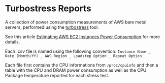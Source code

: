 # Turbostress Reports
A collection of power consumption measurements of AWS bare metal servers, performed using the [turbostress](https://github.com/teads/turbostress) tool.

See this article [Estimating AWS EC2 Instances Power Consumption](https://medium.com/teads-engineering/estimating-aws-ec2-instances-power-consumption-c9745e347959) for more details.

Each .csv file is named using the following convention:
`Instance Name _ Date (Month/YY) _ AWS Region _ Loadstep Option _ Repeat Option`

Each file first contains the CPU informations from `/proc/cpuinfo` and then a table with the CPU and DRAM power consumption as well as the CPU Package temperature reported for each stress test.
